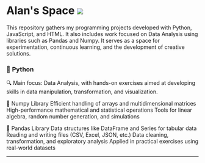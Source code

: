 # Alan's Space <a href="https://www.linkedin.com/in/allanpxao/?locale=en_US" target="_blank"><img loading="lazy" src="https://img.shields.io/badge/-LinkedIn-%230077B5?style=for-the-badge&logo=linkedin&logoColor=white" target="_blank"></a>  

This repository gathers my programming projects developed with Python, JavaScript, and HTML. It also includes work focused on Data Analysis using libraries such as Pandas and Numpy. It serves as a space for experimentation, continuous learning, and the development of creative solutions.

### 🐍 **Python**

🔍 Main focus: Data Analysis, with hands-on exercises aimed at developing skills in data manipulation, transformation, and visualization.

📘 Numpy Library
Efficient handling of arrays and multidimensional matrices
High-performance mathematical and statistical operations
Tools for linear algebra, random number generation, and simulations

📙 Pandas Library
Data structures like DataFrame and Series for tabular data
Reading and writing files (CSV, Excel, JSON, etc.)
Data cleaning, transformation, and exploratory analysis
Applied in practical exercises using real-world datasets
____________________________________________________________________________________________________________________________________________ 
